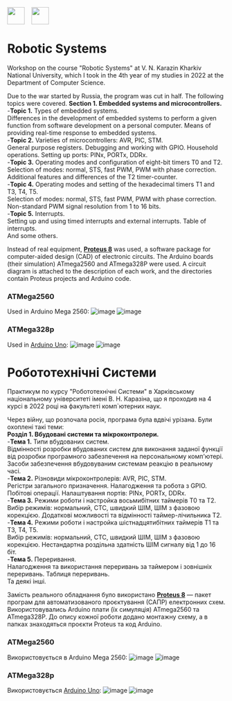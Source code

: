 <div style="display: flex;">
    <img src="https://static8.tgstat.ru/channels/_0/ce/ceecb42fcf878251779474152143188f.jpg" width="40" height="40">
    &nbsp;&nbsp;&nbsp;&nbsp;
    <img src="http://geometry.karazin.ua/themes/frontend/images/univer_logo.jpg" width="40" height="40">
</div>


# Robotic Systems

Workshop on the course "Robotic Systems" at V. N. Karazin Kharkiv National University, which I took in the 4th year of my studies in 2022 at the Department of Computer Science. 

Due to the war started by Russia, the program was cut in half. The following topics were covered.
**Section 1. Embedded systems and microcontrollers.**\
-**Topic 1.** Types of embedded systems.\
Differences in the development of embedded systems to perform a given function from software development on a personal computer. Means of providing real-time response to embedded systems.\
-**Topic 2.** Varieties of microcontrollers: AVR, PIC, STM.\
General purpose registers. Debugging and working with GPIO. Household operations.
Setting up ports: PINx, PORTx, DDRx.\
-**Topic 3.** Operating modes and configuration of eight-bit timers T0 and T2.\
Selection of modes: normal, STS, fast PWM, PWM with phase correction.
Additional features and differences of the T2 timer-counter.\
-**Topic 4.** Operating modes and setting of the hexadecimal timers T1 and T3, T4, T5.\
Selection of modes: normal, STS, fast PWM, PWM with phase correction.
Non-standard PWM signal resolution from 1 to 16 bits.\
-**Topic 5.** Interrupts.\
Setting up and using timed interrupts and external interrupts.
Table of interrupts.\
And some others.

Instead of real equipment, [**Proteus 8**](https://www.labcenter.com) was used, a software package for computer-aided design (CAD) of electronic circuits. The Arduino boards (their simulation) ATmega2560 and ATmega328P were used.
A circuit diagram is attached to the description of each work, and the directories contain Proteus projects and Arduino code.

### ATMega2560
Used in Arduino Mega 2560:
![image](https://github.com/MaksymAndreiev/RoboticSystems/assets/29687267/5f6db5d9-3d4e-4527-b5a2-c8addf2feba6)
![image](https://github.com/MaksymAndreiev/RoboticSystems/assets/29687267/a62c1e2e-c1c9-4825-9fe3-8bb217c43833)

### ATMega328p
Used in [Arduino Uno](https://store-usa.arduino.cc/products/arduino-uno-rev3):
![image](https://github.com/MaksymAndreiev/RoboticSystems/assets/29687267/e295aac6-a7e6-48ee-9299-e4c48b7144bc)
![image](https://github.com/MaksymAndreiev/RoboticSystems/assets/29687267/7ee6394c-1646-4ab5-a167-623682d69ad0)


# Робототехнічні Системи
Практикум по курсу "Робототехнічні Системи" в Харківському національному університеті імені В. Н. Каразіна, що я проходив на 4 курсі в 2022 році на факультеті комп`ютерних наук. 

Через війну, що розпочала росія, програма була вдвічі урізана. Були охоплені такі теми:\
**Розділ 1. Вбудовані системи та мікроконтролери.**\
-**Тема 1.** Типи вбудованих систем.\
Відмінності розробки вбудованих систем для виконання заданої функції від
розробки програмного забезпечення на персональному комп'ютері. Засоби забезпечення
вбудовуваним системам реакцію в реальному часі.\
-**Тема 2.** Різновиди мікроконтролерів: AVR, PIC, STM.\
Регістри загального призначення. Налагодження та робота з GPIO. Побітові операції.
Налаштування портів: PINx, PORTx, DDRx.\
-**Тема 3.** Режими роботи і настройка восьмибітних таймерів T0 та T2.\
Вибір режимів: нормальний, СТС, швидкий ШІМ, ШІМ з фазовою корекцією.
Додаткові можливості та відмінності таймер-лічильника Т2.\
-**Тема 4.** Режими роботи і настройка шістнадцятибітних таймерів T1 та T3, Т4, Т5.\
Вибір режимів: нормальний, СТС, швидкий ШІМ, ШІМ з фазовою корекцією.
Нестандартна роздільна здатність ШІМ сигналу від 1 до 16 біт.\
-**Тема 5.** Переривання.\
Налагодження та використання переривань за таймером і зовнішніх переривань.
Таблиця переривань.\
Та деякі інші.

Замість реального обладнання було використано [**Proteus 8**](https://www.labcenter.com) — пакет програм для автоматизованого проєктування (САПР) електронних схем. Використовувались Arduino плати (їх симуляція) ATmega2560 та ATmega328P.
До опису кожної роботи додано монтажну схему, а в папках знаходяться проєкти Proteus та код Arduino.

### ATMega2560
Використовується в Arduino Mega 2560:
![image](https://github.com/MaksymAndreiev/RoboticSystems/assets/29687267/5f6db5d9-3d4e-4527-b5a2-c8addf2feba6)
![image](https://github.com/MaksymAndreiev/RoboticSystems/assets/29687267/a62c1e2e-c1c9-4825-9fe3-8bb217c43833)

### ATMega328p
Використовується [Arduino Uno](https://store-usa.arduino.cc/products/arduino-uno-rev3):
![image](https://github.com/MaksymAndreiev/RoboticSystems/assets/29687267/e295aac6-a7e6-48ee-9299-e4c48b7144bc)
![image](https://github.com/MaksymAndreiev/RoboticSystems/assets/29687267/7ee6394c-1646-4ab5-a167-623682d69ad0)

